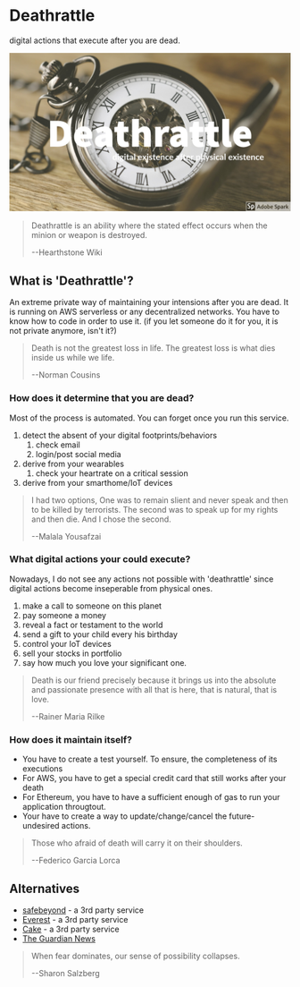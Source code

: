 # Deathrattle
digital actions that execute after you are dead.


[![deathrattle cover](https://raw.githubusercontent.com/circleoncircles/deathrattle/master/docs/_static/Deathrattle_Github.jpg)](https://github.com/CircleOnCircles/deathrattle)

> Deathrattle is an ability where the stated effect occurs when the minion or weapon is destroyed.
>
> --Hearthstone Wiki

## What is 'Deathrattle'?
An extreme private way of maintaining your intensions after you are dead. It is running on AWS serverless or any decentralized networks. You have to know how to code in order to use it. (if you let someone do it for you, it is not private anymore, isn't it?)

> Death is not the greatest loss in life. The greatest loss is what dies inside us while we life.
> 
> --Norman Cousins

### How does it determine that you are dead?
Most of the process is automated. You can forget once you run this service.
1. detect the absent of your digital footprints/behaviors
    1. check email
    2. login/post social media
2. derive from your wearables
    1. check your heartrate on a critical session
3. derive from your smarthome/IoT devices

> I had two options, One was to remain slient and never speak and then to be killed by terrorists. The second was to speak up for my rights and then die. And I chose the second.
> 
> --Malala Yousafzai

### What digital actions your could execute?
Nowadays, I do not see any actions not possible with 'deathrattle' since digital actions become inseperable from physical ones.
1. make a call to someone on this planet
2. pay someone a money
3. reveal a fact or testament to the world
4. send a gift to your child every his birthday
5. control your IoT devices
6. sell your stocks in portfolio
7. say how much you love your significant one.

> Death is our friend precisely because it brings us into the absolute and passionate presence with all that is here, that is natural, that is love.
> 
> --Rainer Maria Rilke

### How does it maintain itself?
* You have to create a test yourself. To ensure, the completeness of its executions
* For AWS, you have to get a special credit card that still works after your death
* For Ethereum, you have to have a sufficient enough of gas to run your application througtout.
* Your have to create a way to update/change/cancel the future-undesired actions.

> Those who afraid of death will carry it on their shoulders.
> 
> --Federico Garcia Lorca

## Alternatives
- [safebeyond](https://www.safebeyond.com/) - a 3rd party service
- [Everest](https://everestfuneral.com/) - a 3rd party service
- [Cake](https://www.joincake.com/) - a 3rd party service
- [The Guardian News](https://www.theguardian.com/technology/2016/mar/08/death-apps-everest-cake-safebeyond-everplans-afternote-funerals)

> When fear dominates, our sense of possibility collapses.
> 
> --Sharon Salzberg
